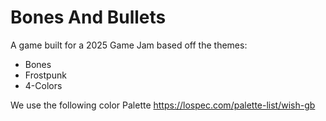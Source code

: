 # Bones And Bullets
A game built for a 2025 Game Jam based off the themes:
- Bones
- Frostpunk
- 4-Colors

We use the following color Palette
https://lospec.com/palette-list/wish-gb
